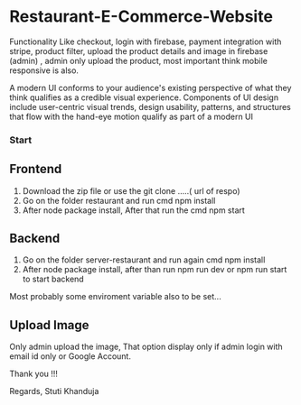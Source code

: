# Restaurant-E-Commerce-Website
Functionality Like checkout, login with firebase, payment integration with stripe, product filter, upload the product details and image in firebase (admin) , admin only upload the product, most important think mobile responsive is also.

A modern UI conforms to your audience's existing perspective of what they think qualifies as a credible visual experience. Components of UI design include user-centric visual trends, design usability, patterns, and structures that flow with the hand-eye motion qualify as part of a modern UI

### Start

## Frontend
 1. Download the zip file or use the git clone .....( url of respo)
 2. Go on the folder restaurant and run cmd npm install 
 3. After node package install, After that run the cmd npm start

## Backend
  1. Go on the folder server-restaurant and run again cmd npm install
  2. After node package install, after than run npm run dev or npm run start to start backend

Most probably some enviroment variable also to be set...

## Upload Image
   Only admin upload the image, That option display only if admin login with email id only or Google Account.


Thank you !!!


Regards,
Stuti Khanduja 


